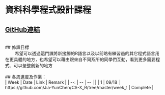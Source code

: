 # 資料科學程式設計課程
## [GitHub連結](https://github.com/Jia-YunChen/)
<br>
## 修課目標<br>
&nbsp;&nbsp;&nbsp;&nbsp;&nbsp;&nbsp;&nbsp;&nbsp;希望可以透過這門課將新接觸的R語言以及以前略有練習過的其它程式語言用在更具體的地方，也希望可以藉由跟來自不同系所的同學們互動，看到更多需要程式、可以彙整創新的地方
<br>
<br>
## 各周進度及作業：<br>
| Week  | Date    | Link                                                           | Remark                                         |
| --:   | --      | --                                                             |                                                |
|   1   | 09/18   | https://github.com/Jia-YunChen/CS-X_R/tree/master/week_1       | Complete                                       |
